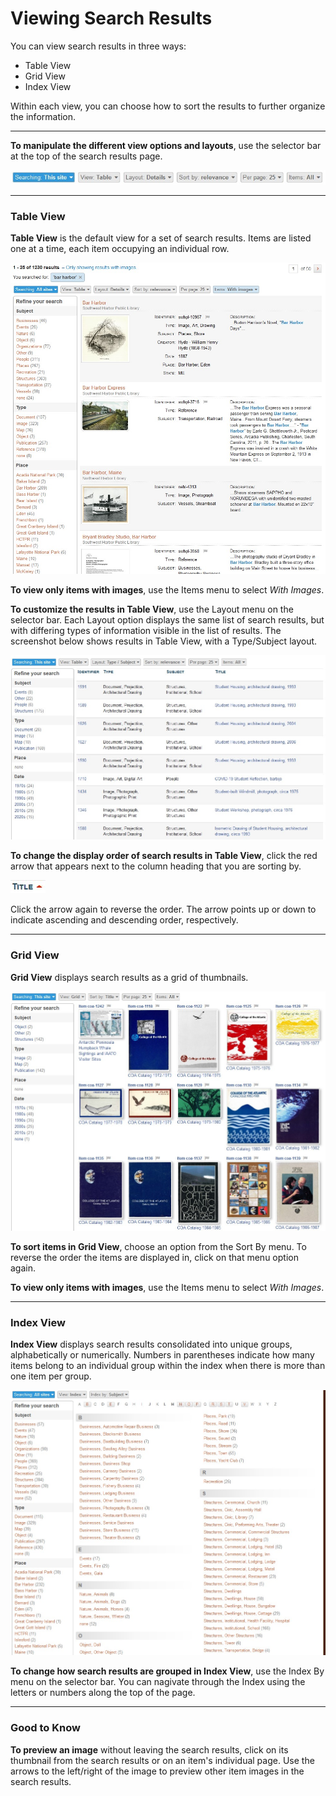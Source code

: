 # Viewing Search Results

You can view search results in three ways:

- Table View
- Grid View
- Index View

Within each view, you can choose how to sort the results to further organize the information.

---

**To manipulate the different view options and layouts**, use the selector bar at the top of the search results page.

![Selector Bar](search-20.jpg)

---

### Table View

**Table View** is the default view for a set of search results. Items are listed one at a time, each item occupying an individual row. 


![Table View](search-22.jpg)

**To view only items with images**, use the Items menu to select *With Images*.

**To customize the results in Table View**, use the Layout menu on the selector bar. Each Layout option displays the same list of search results, but with differing types of information visible in the list of results. The screenshot below shows results in Table View, with a Type/Subject layout.

![Layout Example](search-23.jpg)

**To change the display order of search results in Table View**, click the red arrow that appears next to the column heading that you are sorting by. 

![Reverse Sort Order](search-21.jpg)

Click the arrow again to reverse the order. The arrow points up or down to indicate ascending and descending order, respectively.

---

### Grid View

**Grid View** displays search results as a grid of thumbnails. 

![Grid View](search-24.jpg)

**To sort items in Grid View**, choose an option from the Sort By menu. To reverse the order the items are displayed in, click on that menu option again.

**To view only items with images**, use the Items menu to select *With Images*.

---

### Index View

**Index View** displays search results consolidated into unique groups, alphabetically or numerically. Numbers in parentheses indicate how many items belong to an individual group within the index when there is more than one item per group.


![Index View](search-25.jpg)

**To change how search results are grouped in Index View**, use the Index By menu on the selector bar. You can nagivate through the Index using the letters or numbers along the top of the page.

---

### Good to Know

**To preview an image** without leaving the search results, click on its thumbnail from the search results or on an item's individual page. Use the arrows to the left/right of the image to preview other item images in the search results. 